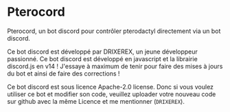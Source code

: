 # Pterocord
Pterocord, un bot discord pour contrôler pterodactyl directement via un bot discord.

Ce bot discord est développé par DRIXEREX, un jeune développeur passionné. Ce bot discord est développé en javascript et la librairie discord.js en v14 ! J'essaye à maximum de tenir pour faire des mises à jours du bot et ainsi de faire des corrections ! 

Ce bot discord est sous licence Apache-2.0 license. Donc si vous voulez utiliser ce bot et modifier son code, veuillez uploader votre nouveau code sur github avec la même Licence et me mentionner (`DRIXEREX`).
